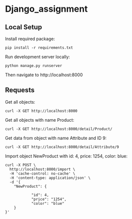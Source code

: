 # Django_assignment

## Local Setup

Install required package:

```
pip install -r requirements.txt
```



Run development server locally:

```
python manage.py runserver
```

Then navigate to http://localhost:8000

## Requests
Get all objects:
```
curl -X GET http://localhost:8000
```
Get all objects with name Product:
```
curl -X GET http://localhost:8000/detail/Product/ 
```
Get data from object with name Attribute and ID 9:
```
curl -X GET http://localhost:8000/detail/Attribute/9  
```
Import object NewProduct with id: 4, price: 1254, color: blue:
```
curl -X POST \
  http://localhost:8000/import \
  -H 'cache-control: no-cache' \
  -H 'content-type: application/json' \
  -d '{
	"NewProduct": {
		
            "id": 4,
            "price": "1254",
            "color": "blue"
    }
}'
```